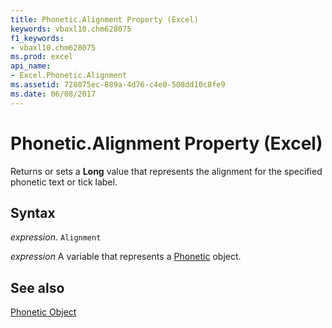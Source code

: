 ```yaml
---
title: Phonetic.Alignment Property (Excel)
keywords: vbaxl10.chm628075
f1_keywords:
- vbaxl10.chm628075
ms.prod: excel
api_name:
- Excel.Phonetic.Alignment
ms.assetid: 728075ec-889a-4d76-c4e0-508dd10c8fe9
ms.date: 06/08/2017
---
```



# Phonetic.Alignment Property (Excel)

Returns or sets a  **Long** value that represents the alignment for the specified phonetic text or tick label.


## Syntax

 _expression_. `Alignment`

 _expression_ A variable that represents a [Phonetic](Excel.Phonetic.md) object.


## See also


[Phonetic Object](Excel.Phonetic.md)

